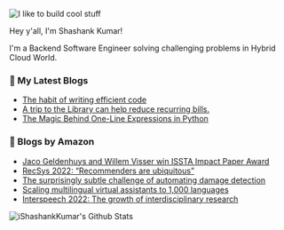 ![I like to build cool stuff](https://res.cloudinary.com/dt8g3rhcy/image/upload/v1595929574/i_like_to_build_cool_shit._1_nzbwjh.png)

Hey y'all, I'm Shashank Kumar! 

I'm a Backend Software Engineer solving challenging problems in Hybrid Cloud World.

### 📕 My Latest Blogs
<!-- BLOG-POST-LIST:START -->
- [The habit of writing efficient code](https://medium.com/@ishashankkumar/the-habit-of-writing-efficient-code-153b05f04269?source=rss-d24dda280d5f------2)
- [A trip to the Library can help reduce recurring bills.](https://medium.com/swlh/a-trip-to-the-library-can-help-reduce-recurring-bills-23bca495cdf5?source=rss-d24dda280d5f------2)
- [The Magic Behind One-Line Expressions in Python](https://medium.com/swlh/the-magic-behind-one-line-expressions-in-python-816c10180c5c?source=rss-d24dda280d5f------2)
<!-- BLOG-POST-LIST:END -->

### 📕 Blogs by Amazon
<!-- AMAZON-BLOG-POST-LIST:START -->
- [Jaco Geldenhuys and Willem Visser win ISSTA Impact Paper Award](https://www.amazon.science/latest-news/amazon-scientists-jaco-geldenhuys-and-willem-visser-win-2022-issta-impact-paper-award)
- [RecSys 2022: “Recommenders are ubiquitous”](https://www.amazon.science/blog/recsys-2022-recommenders-are-ubiquitous)
- [The surprisingly subtle challenge of automating damage detection](https://www.amazon.science/latest-news/the-surprisingly-subtle-challenge-of-automating-damage-detection)
- [Scaling multilingual virtual assistants to 1,000 languages](https://www.amazon.science/blog/scaling-multilingual-virtual-assistants-to-1-000-languages)
- [Interspeech 2022: The growth of interdisciplinary research](https://www.amazon.science/blog/interspeech-2022-the-growth-of-interdisciplinary-research)
<!-- AMAZON-BLOG-POST-LIST:END -->



<img align="center" alt="iShashankKumar's Github Stats" src="https://github-readme-stats.vercel.app/api?username=ishashankkumar&show_icons=true&hide_border=true" />
